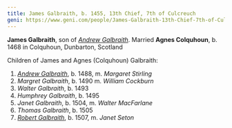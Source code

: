 ```yaml
---
title: James Galbraith, b. 1455, 13th Chief, 7th of Culcreuch
geni: https://www.geni.com/people/James-Galbraith-13th-Chief-7th-of-Culcreuch/6000000033166873646
---
```


**James Galbraith**, son of [*Andrew Galbraith*](galbraith-andrew-1435.md).  Married **Agnes Colquhoun**, b. 1468 in Colquhoun, Dunbarton, Scotland

Children of James and Agnes (Colquhoun) Galbraith:

1. [*Andrew Galbraith*](galbraith-andrew-1500.md), b. 1488, m. *Margaret Stirling*
3. *Margret Galbraith*, b. 1490 m. *William Cockburn*
4. *Walter Galbraith*, b. 1493
5. *Humphrey Galbraith*, b. 1495
6. *Janet Galbraith*, b. 1504, m. *Walter MacFarlane*
7. *Thomas Galbraith*, b. 1505
8. [*Robert Galbraith*](galbraith-robert-1507.md), b. 1507, m. *Janet Seton*

